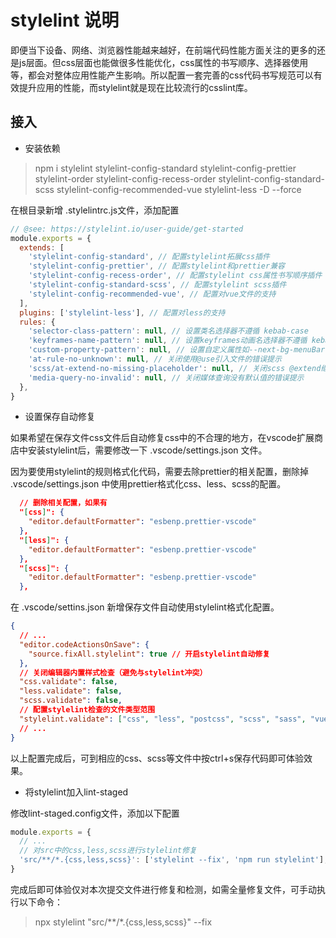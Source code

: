 # stylelint 说明

即便当下设备、网络、浏览器性能越来越好，在前端代码性能方面关注的更多的还是js层面。但css层面也能做很多性能优化，css属性的书写顺序、选择器使用等，都会对整体应用性能产生影响。所以配置一套完善的css代码书写规范可以有效提升应用的性能，而stylelint就是现在比较流行的csslint库。

## 接入

- 安装依赖

> npm i stylelint stylelint-config-standard stylelint-config-prettier stylelint-order stylelint-config-recess-order stylelint-config-standard-scss stylelint-config-recommended-vue stylelint-less -D --force

在根目录新增 .stylelintrc.js文件，添加配置

```javascript
// @see: https://stylelint.io/user-guide/get-started
module.exports = {
  extends: [
    'stylelint-config-standard', // 配置stylelint拓展css插件
    'stylelint-config-prettier', // 配置stylelint和prettier兼容
    'stylelint-config-recess-order', // 配置stylelint css属性书写顺序插件
    'stylelint-config-standard-scss', // 配置stylelint scss插件
    'stylelint-config-recommended-vue', // 配置对vue文件的支持
  ],
  plugins: ['stylelint-less'], // 配置对less的支持
  rules: {
    'selector-class-pattern': null, // 设置类名选择器不遵循 kebab-case
    'keyframes-name-pattern': null, // 设置keyframes动画名选择器不遵循 kebab-case
    'custom-property-pattern': null, // 设置自定义属性如--next-bg-menuBar不遵循 kebab-case
    'at-rule-no-unknown': null, // 关闭使用@use引入文件的错误提示
    'scss/at-extend-no-missing-placeholder': null, // 关闭scss @extend继承错误提示
    'media-query-no-invalid': null, // 关闭媒体查询没有默认值的错误提示
  },
}
```

- 设置保存自动修复

如果希望在保存文件css文件后自动修复css中的不合理的地方，在vscode扩展商店中安装stylelint后，需要修改一下 .vscode/settings.json 文件。

因为要使用stylelint的规则格式化代码，需要去除prettier的相关配置，删除掉 .vscode/settings.json 中使用prettier格式化css、less、scss的配置。

```json
  // 删除相关配置，如果有
  "[css]": {
    "editor.defaultFormatter": "esbenp.prettier-vscode"
  },
  "[less]": {
    "editor.defaultFormatter": "esbenp.prettier-vscode"
  },
  "[scss]": {
    "editor.defaultFormatter": "esbenp.prettier-vscode"
  },
```

在 .vscode/settins.json 新增保存文件自动使用stylelint格式化配置。

```json
{
  // ...
  "editor.codeActionsOnSave": {
    "source.fixAll.stylelint": true // 开启stylelint自动修复
  },
  // 关闭编辑器内置样式检查（避免与stylelint冲突）
  "css.validate": false,
  "less.validate": false,
  "scss.validate": false,
  // 配置stylelint检查的文件类型范围
  "stylelint.validate": ["css", "less", "postcss", "scss", "sass", "vue"],
  // ...
}
```

以上配置完成后，可到相应的css、scss等文件中按ctrl+s保存代码即可体验效果。

- 将stylelint加入lint-staged

修改lint-staged.config文件，添加以下配置

```javascript
module.exports = {
  // ...
  // 对src中的css,less,scss进行stylelint修复
  'src/**/*.{css,less,scss}': ['stylelint --fix', 'npm run stylelint'],
}
```

完成后即可体验仅对本次提交文件进行修复和检测，如需全量修复文件，可手动执行以下命令：

> npx stylelint "src/**/*.{css,less,scss}" --fix
